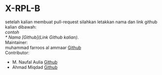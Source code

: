 # X-RPL-B
setelah kalian membuat pull-request silahkan letakkan nama dan link github kalian dibawah:  
_contoh_  
_* Nama [Github](Link Github kalian)_.  
Maintainer:  
muhammad farroos al ammaar [Github](https://github.com/muhammadfarros12)   
Contributor:  
- M. Naufal Aulia [Github](https://github.com/auliamnaufal)
- Ahmad Miqdad [Github](https://github.com/miqdad08)
